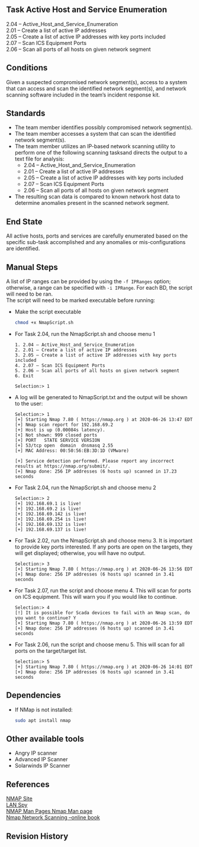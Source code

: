 ## Task Active Host and Service Enumeration  
2.04 – Active_Host_and_Service_Enumeration  
2.01 – Create a list of active IP addresses  
2.05 – Create a list of active IP addresses with key ports included  
2.07 – Scan ICS Equipment Ports  
2.06 – Scan all ports of all hosts on given network segment  


## Conditions  
Given a suspected compromised network segment(s), access to a system that can access and scan the identified network segment(s), and network scanning software included in the team’s incident response kit.  


## Standards  
* The team member identifies possibly compromised network segment(s).  
* The team member accesses a system that can scan the identified network segment(s).  
* The team member utilizes an IP-based network scanning utility to perform one of the following scanning tasksand directs the output to a text file for analysis:  
	* 2.04 – Active_Host_and_Service_Enumeration  
	* 2.01 – Create a list of active IP addresses  
	* 2.05 – Create a list of active IP addresses with key ports included  
	* 2.07 – Scan ICS Equipment Ports  
	* 2.06 – Scan all ports of all hosts on given network segment  
* The resulting scan data is compared to known network host data to determine anomalies present in the scanned network segment.  


## End State  
All active hosts, ports and services are carefully enumerated based on the specific sub-task accomplished and any anomalies or mis-configurations are identified.  


## Manual Steps
A list of IP ranges can be provided by using the `-f IPRanges` option; otherwise, a range can be specified with `-i IPRange`. For each BD, the script will need to be ran.  
The script will need to be marked executable before running:  

* Make the script executable  
	```bash
	chmod +x NmapScript.sh  
	```  

* For Task 2.04, run the NmapScript.sh and choose menu 1  
	```  
	1. 2.04 – Active_Host_and_Service_Enumeration  
	2. 2.01 – Create a list of active IP addresses  
	3. 2.05 – Create a list of active IP addresses with key ports included  
	4. 2.07 – Scan ICS Equipment Ports  
	5. 2.06 – Scan all ports of all hosts on given network segment   
	6. Exit  

	Selection:> 1  
	```  

* A log will be generated to NmapScript.txt and the output will be shown to the user:  
	```  
	Selection:> 1  
	[+] Starting Nmap 7.80 ( https://nmap.org ) at 2020-06-26 13:47 EDT  
	[+] Nmap scan report for 192.168.69.2  
	[+] Host is up (0.00084s latency).  
	[+] Not shown: 999 closed ports  
	[+] PORT   STATE SERVICE VERSION  
	[+] 53/tcp open  domain  dnsmasq 2.55  
	[+] MAC Address: 00:50:56:EB:3D:1D (VMware)  

	[+] Service detection performed. Please report any incorrect results at https://nmap.org/submit/.  
	[+] Nmap done: 256 IP addresses (6 hosts up) scanned in 17.23 seconds  
	```  

* For Task 2.04, run the NmapScript.sh and choose menu 2  
	```  
	Selection:> 2  
	[+] 192.168.69.1 is live!  
	[+] 192.168.69.2 is live!  
	[+] 192.168.69.142 is live!  
	[+] 192.168.69.254 is live!  
	[+] 192.168.69.132 is live!  
	[+] 192.168.69.137 is live!  
	```

* For Task 2.02, run the NmapScript.sh and choose menu 3. It is important to provide key ports interested. If any ports are open on the targets, they will get displayed; otherwise, you will have no output.  
	```  
	Selection:> 3  
	[+] Starting Nmap 7.80 ( https://nmap.org ) at 2020-06-26 13:56 EDT  
	[+] Nmap done: 256 IP addresses (6 hosts up) scanned in 3.41 seconds  
	```  

* For Task 2.07, run the script and choose menu 4. This will scan for ports on ICS equipment. This will warn you if you would like to continue.  
	```  
	Selection:> 4  
	[!] It is possible for Scada devices to fail with an Nmap scan, do you want to continue? Y  
	[+] Starting Nmap 7.80 ( https://nmap.org ) at 2020-06-26 13:59 EDT  
	[+] Nmap done: 256 IP addresses (6 hosts up) scanned in 3.41 seconds  
	```  

* For Task 2.06, run the script and choose menu 5. This will scan for all ports on the target/target list.  
	```  
	Selection:> 5  
	[+] Starting Nmap 7.80 ( https://nmap.org ) at 2020-06-26 14:01 EDT  
	[+] Nmap done: 256 IP addresses (6 hosts up) scanned in 3.41 seconds  
	```  

## Dependencies  
* If NMap is not installed:  
	```  bash
	sudo apt install nmap  
	```  


## Other available tools  
* Angry IP scanner  
* Advanced IP Scanner  
* Solarwinds IP Scanner  


## References  
[NMAP Site](https://nmap.org)  
[LAN Spy](http://lantricks.com/lanspy/)  
[NMAP Man Pages Nmap Man page](http://linuxcommand.org/man_pages/nmap1.html)  
[Nmap Network Scanning –online book](http://nmap.org/book/toc.html)  


## Revision History  
